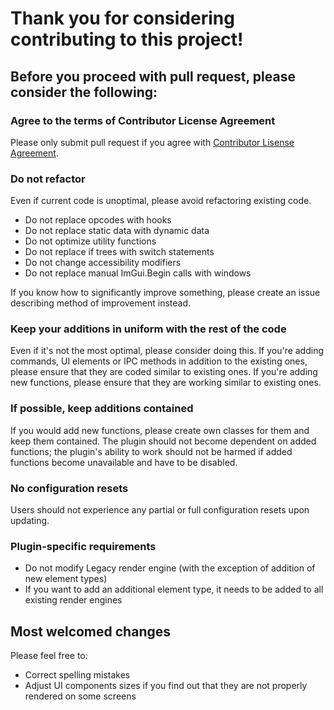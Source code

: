 # Thank you for considering contributing to this project!
## Before you proceed with pull request, please consider the following:
### Agree to the terms of Contributor License Agreement
Please only submit pull request if you agree with [Contributor Lisense Agreement](./CLA.md).
### Do not refactor
Even if current code is unoptimal, please avoid refactoring existing code. 
- Do not replace opcodes with hooks
- Do not replace static data with dynamic data
- Do not optimize utility functions
- Do not replace if trees with switch statements
- Do not change accessibility modifiers
- Do not replace manual ImGui.Begin calls with windows

If you know how to significantly improve something, please create an issue describing method of improvement instead.

### Keep your additions in uniform with the rest of the code
Even if it's not the most optimal, please consider doing this. If you're adding commands, UI elements or IPC methods in addition to the existing ones, please ensure that they are coded similar to existing ones. If you're adding new functions, please ensure that they are working similar to existing ones.

### If possible, keep additions contained
If you would add new functions, please create own classes for them and keep them contained. The plugin should not become dependent on added functions; the plugin's ability to work should not be harmed if added functions become unavailable and have to be disabled.

### No configuration resets
Users should not experience any partial or full configuration resets upon updating.

### Plugin-specific requirements
- Do not modify Legacy render engine (with the exception of addition of new element types)
- If you want to add an additional element type, it needs to be added to all existing render engines

## Most welcomed changes
Please feel free to:
- Correct spelling mistakes
- Adjust UI components sizes if you find out that they are not properly rendered on some screens
